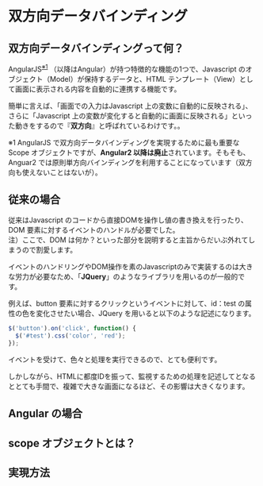 # 双方向データバインディング

## 双方向データバインディングって何？

AngularJS<sup>[※1](#ref1)</sup> （以降はAngular）が持つ特徴的な機能の1つで、Javascript のオブジェクト（Model）が保持するデータと、HTML テンプレート（View）として画面に表示される内容を自動的に連携する機能です。

簡単に言えば、「画面での入力はJavascript 上の変数に自動的に反映される」、さらに「Javascript 上の変数が変化すると自動的に画面に反映される」といった動きをするので『**双方向**』と呼ばれているわけです。。

<a name="ref1"></a>※1 AngularJS で双方向データバインディングを実現するために最も重要なScope オブジェクトですが、**Angular2 以降は廃止**されています。そもそも、Anguar2 では原則単方向バインディングを利用することになっています（双方向も使えないことはないが）。

## 従来の場合

従来はJavascript のコードから直接DOMを操作し値の書き換えを行ったり、DOM 要素に対するイベントのハンドルが必要でした。  
注）ここで、DOM は何か？といった部分を説明すると主旨からだいぶ外れてしまうので割愛します。

イベントのハンドリングやDOM操作を素のJavascriptのみで実装するのは大きな労力が必要なため、「**JQuery**」のようなライブラリを用いるのが一般的です。

例えば、button 要素に対するクリックというイベントに対して、id：test の属性の色を変化させたい場合、JQuery を用いると以下のような記述になります。

```javascript
$('button').on('click', function() {
  $('#test').css('color', 'red');
});
```

イベントを受けて、色々と処理を実行できるので、とても便利です。

しかしながら、HTMLに都度IDを振って、監視するための処理を記述してとなるととても手間で、複雑で大きな画面になるほど、その影響は大きくなります。

## Angular の場合

## scope オブジェクトとは？

## 実現方法
